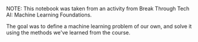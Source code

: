 NOTE: This notebook was taken from an activity from Break Through Tech AI: Machine Learning Foundations.

The goal was to define a machine learning problem of our own, and solve it using the methods we've learned from the course.
